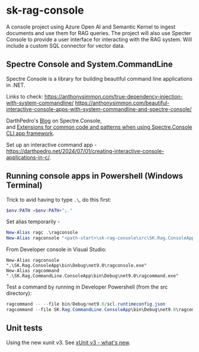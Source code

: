 # sk-rag-console

A console project using Azure Open AI and Semantic Kernel to ingest documents and use them for RAG queries. 
The project will also use Specter Console to provide a user interface for interacting with the RAG system.
Will include a custom SQL connector for vector data.


## Spectre Console and System.CommandLine

Spectre Console is a library for building beautiful command line applications in .NET.

Links to check:
  https://anthonysimmon.com/true-dependency-injection-with-system-commandline/
  https://anthonysimmon.com/beautiful-interactive-console-apps-with-system-commandline-and-spectre-console/

  DarthPedro's [Blog](https://darthpedro.net/category/spectre-console/) on Spectre.Console,  
  and [Extensions for common code and patterns when using Spectre.Console CLI app framework](https://github.com/d20Tek/Spectre.Console.Extensions).

  Set up an interactive command app - https://darthpedro.net/2024/07/01/creating-interactive-console-applications-in-c/.


## Running console apps in Powershell (Windows Terminal)

Trick to avid having to type `.\`, do this first: 
```powershell
$env:PATH =$env:PATH+";."
```

Set alias temporarily - 
```powershell
New-Alias ragc .\ragconsole
New-Alias ragconsole "<path-start>\sk-rag-console\src\SK.Rag.ConsoleApp\bin\Debug\net9.0\ragconsole.exe"
```

From Developer console in Visual Studio:
```
New-Alias ragconsole ".\SK.Rag.ConsoleApp\bin\Debug\net9.0\ragconsole.exe"
New-Alias ragcommand ".\SK.Rag.CommandLine.ConsoleApp\bin\Debug\net9.0\ragcommand.exe"
```

Test a command by running in Developer Powershell (from the src directory):
```powershell
ragcommand -- --file bin/Debug/net9.0/scl.runtimeconfig.json
ragcommand --file SK.Rag.CommandLine.ConsoleApp\bin\Debug\net9.0\ragcommand.runtimeconfig.json
```



## Unit tests

Using the new xunit v3. See [xUnit v3 - what's new](https://xunit.net/docs/getting-started/v3/whats-new).


